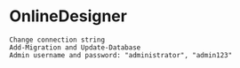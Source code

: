 # OnlineDesigner


    Change connection string
    Add-Migration and Update-Database
    Admin username and password: "administrator", "admin123"
